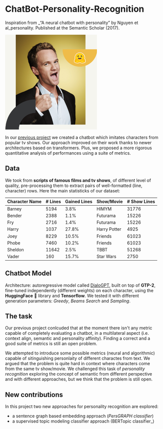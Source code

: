 # __ChatBot-Personality-Recognition__

Inspiration from _“A neural chatbot with personality” by Nguyen et al_personality. Published at the Semantic Scholar (2017).

<img src="images/Barney.png" alt="Barney" width=300 />

In our [previous project](https://github.com/VTonelli/BarneyBot) we created a chatbot which imitates characters from popular tv shows. Our approach improved on their work thanks to newer architectures based on transformers. Plus, we proposed a more rigorous quantitative analysis of performances using a suite of metrics.

## __Data__

We took from __scripts of famous films and tv shows__, of different level of quality, pre-processing them to extract pairs of well-formatted (line, character) rows. Here the main statisticks of our dataset:

| Character Name  | # Lines | Gained Lines  | Show/Movie   | # Show Lines |
| --------------- | ------- | ------------- | ------------ | ------------ |
| Barney          | 5194    | 3.8%          | HIMYM        | 31776        |
| Bender          | 2388    | 1.1%          | Futurama     | 15226        |
| Fry             | 2716    | 1.4%          | Futurama     | 15226        |
| Harry           | 1037    | 27.8%         | Harry Potter |  4925        |
| Joey            | 8229    | 10.5%         | Friends      | 61023        |
| Phobe           | 7460    | 10.2%         | Friends      | 61023        |
| Sheldon         | 11642   | 2.5%          | TBBT         | 51268        |
| Vader           | 160     | 15.7%         | Star Wars    |  2750        |

## __Chatbot Model__

Architecture: autoregressive model called [DialoGPT](https://arxiv.org/pdf/1911.00536.pdf), built on top of __GTP-2__, fine-tuned independently (different weights) on each character, using the __HuggingFace__ 🤗 library and __Tensorflow__. We tested it with different generation parameters: _Greedy_, _Beams Search_ and _Sampling_.

## __The task__

Our previous project conlcuded that at the moment there isn't any metric capable of completely evaluating a chatbot, in a multilateral aspect (i.e. context align, semantic and personality affinity). Finding a correct and a good suite of metrics is still an open problem.

We attempted to introduce some possible metrics (neural and algorithmic) capable of sitinguishing personlaity of different charactes from text. We argued that the problem is quite hard in context where characters come from the same tv show/movie. We challenged this task of _personality recognition_ exploring the concept of semantic from different perspective and with different approaches, but we think that the problem is still open.

## __New contributions__

In this project two new approaches for personality recognition are explored:

* a sentence graph based embedding approach (_PersGRAPH classifier_)
* a supervised topic modeling classifier approach (BERTopic classifier_)
